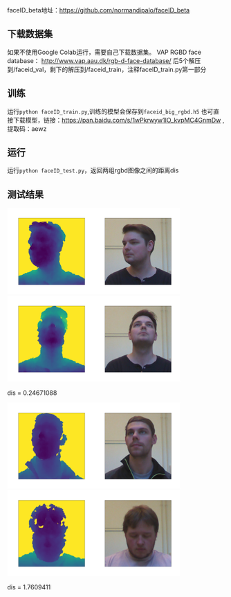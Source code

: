 faceID_beta地址：https://github.com/normandipalo/faceID_beta

## 下载数据集
如果不使用Google Colab运行，需要自己下载数据集。
VAP RGBD face database： http://www.vap.aau.dk/rgb-d-face-database/
后5个解压到/faceid_val，剩下的解压到/faceid_train，注释faceID_train.py第一部分

## 训练
运行`python faceID_train.py`,训练的模型会保存到`faceid_big_rgbd.h5`
也可直接下载模型，链接：https://pan.baidu.com/s/1wPkrwyw1lO_kvpMC4GnmDw  ,提取码：aewz

## 运行
运行`python faceID_test.py`，返回两组rgbd图像之间的距离dis

## 测试结果
<img src='https://raw.githubusercontent.com/zj19941113/faceID_remake/master/img/Figure_1.png' width='200px'/><img src='https://raw.githubusercontent.com/zj19941113/faceID_remake/master/img/Figure_2.png' width='200px'/><img src='https://raw.githubusercontent.com/zj19941113/faceID_remake/master/img/Figure_3.png' width='200px'/><img src='https://raw.githubusercontent.com/zj19941113/faceID_remake/master/img/Figure_4.png' width='200px'/>

dis = 0.24671088

<img src='https://raw.githubusercontent.com/zj19941113/faceID_remake/master/img/Figure_21.png' width='200px'/><img src='https://raw.githubusercontent.com/zj19941113/faceID_remake/master/img/Figure_22.png' width='200px'/><img src='https://raw.githubusercontent.com/zj19941113/faceID_remake/master/img/Figure_23.png' width='200px'/><img src='https://raw.githubusercontent.com/zj19941113/faceID_remake/master/img/Figure_24.png' width='200px'/>

dis = 1.7609411

